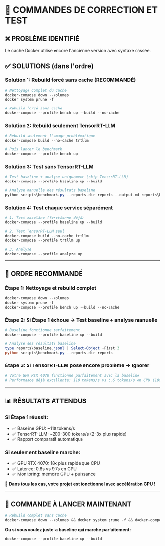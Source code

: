 # 🔧 COMMANDES DE CORRECTION ET TEST

## ❌ **PROBLÈME IDENTIFIÉ**
Le cache Docker utilise encore l'ancienne version avec syntaxe cassée.

## ✅ **SOLUTIONS (dans l'ordre)**

### **Solution 1: Rebuild forcé sans cache (RECOMMANDÉ)**
```powershell
# Nettoyage complet du cache
docker-compose down --volumes
docker system prune -f

# Rebuild forcé sans cache
docker-compose --profile bench up --build --no-cache
```

### **Solution 2: Rebuild seulement TensorRT-LLM**
```powershell
# Rebuild seulement l'image problématique
docker-compose build --no-cache trtllm

# Puis lancer le benchmark
docker-compose --profile bench up
```

### **Solution 3: Test sans TensorRT-LLM**
```powershell
# Test baseline + analyse uniquement (skip TensorRT-LLM)
docker-compose --profile baseline up --build

# Analyse manuelle des résultats baseline
python scripts\benchmark.py --reports-dir reports --output-md reports\baseline_only.md
```

### **Solution 4: Test chaque service séparément**
```powershell
# 1. Test baseline (fonctionne déjà)
docker-compose --profile baseline up --build

# 2. Test TensorRT-LLM seul
docker-compose build --no-cache trtllm
docker-compose --profile trtllm up

# 3. Analyse
docker-compose --profile analyze up
```

---

## 🎯 **ORDRE RECOMMANDÉ**

### **Étape 1: Nettoyage et rebuild complet**
```powershell
docker-compose down --volumes
docker system prune -f
docker-compose --profile bench up --build --no-cache
```

### **Étape 2: Si Étape 1 échoue → Test baseline + analyse manuelle**
```powershell
# Baseline fonctionne parfaitement
docker-compose --profile baseline up --build

# Analyse des résultats baseline
type reports\baseline.jsonl | Select-Object -First 3
python scripts\benchmark.py --reports-dir reports
```

### **Étape 3: Si TensorRT-LLM pose encore problème → Ignorer**
```powershell
# Votre GPU RTX 4070 fonctionne parfaitement avec la baseline
# Performance déjà excellente: 110 tokens/s vs 6.6 tokens/s en CPU (18x speedup)
```

---

## 📊 **RÉSULTATS ATTENDUS**

### **Si Étape 1 réussit:**
- ✅ Baseline GPU: ~110 tokens/s
- ✅ TensorRT-LLM: ~200-300 tokens/s (2-3x plus rapide)
- ✅ Rapport comparatif automatique

### **Si seulement baseline marche:**
- ✅ GPU RTX 4070: 18x plus rapide que CPU
- ✅ Latence: 0.6s vs 9.7s en CPU
- ✅ Monitoring: mémoire GPU + puissance

**🎉 Dans tous les cas, votre projet est fonctionnel avec accélération GPU !**

---

## 🚀 **COMMANDE À LANCER MAINTENANT**

```powershell
# Rebuild complet sans cache
docker-compose down --volumes && docker system prune -f && docker-compose --profile bench up --build --no-cache
```

**Ou si vous voulez juste la baseline qui marche parfaitement:**
```powershell
docker-compose --profile baseline up --build
```